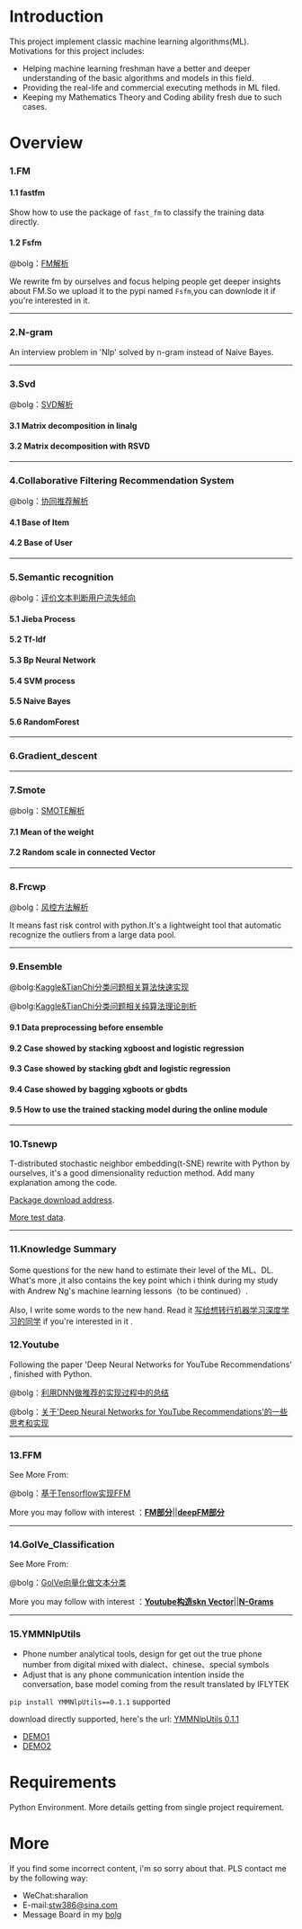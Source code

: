 # Introduction
This project implement classic machine learning algorithms(ML). Motivations for this project includes:
- Helping machine learning freshman have a better and deeper understanding of the basic algorithms and models in this field.
- Providing the real-life and commercial executing methods in ML filed.
- Keeping my Mathematics Theory and Coding ability fresh due to such cases. 

# Overview
### 1.FM
#### 1.1 fastfm
Show how to use the package of `fast_fm` to classify the training data directly.
#### 1.2 Fsfm
@bolg：[FM解析](http://shataowei.com/2017/12/04/FM理论解析及应用/)

We rewrite fm by ourselves and focus helping people get deeper insights about FM.So we upload it to the pypi named `Fsfm`,you can downlode it if you're interested in it.
****
### 2.N-gram
An interview problem in 'Nlp' solved by n-gram instead of Naive Bayes.
****
### 3.Svd
@bolg：[SVD解析](http://shataowei.com/2017/08/27/SVD及扩展的矩阵分解方法/)
#### 3.1 Matrix decomposition in linalg
#### 3.2 Matrix decomposition with RSVD 
****
### 4.Collaborative Filtering Recommendation System 
@bolg：[协同推荐解析](http://shataowei.com/2017/12/01/能够快速实现的协同推荐/)
#### 4.1 Base of Item
#### 4.2 Base of User
****
### 5.Semantic recognition
@bolg：[评价文本判断用户流失倾向](http://shataowei.com/2017/08/15/基于自然语言识别下的流失用户预警/)
#### 5.1 Jieba Process
#### 5.2 Tf-Idf
#### 5.3 Bp Neural Network
#### 5.4 SVM process
#### 5.5 Naive Bayes
#### 5.6 RandomForest
****
### 6.Gradient_descent
****
### 7.Smote
@bolg：[SMOTE解析](http://shataowei.com/2017/12/01/SMOTE算法/)
#### 7.1 Mean of the weight  
#### 7.2 Random scale in connected Vector
****
### 8.Frcwp
@bolg：[风控方法解析](http://shataowei.com/2017/12/09/风控用户识别方法/)

It means fast risk control with python.It's a lightweight tool that automatic recognize the outliers from a large data pool. 

****
### 9.Ensemble
@bolg:[Kaggle&TianChi分类问题相关算法快速实现
](http://shataowei.com/2017/12/28/Kaggle-TianChi分类问题相关算法快速实现/)

@bolg:[Kaggle&TianChi分类问题相关纯算法理论剖析
](http://www.shataowei.com/2017/12/28/Kaggle&TianChi分类问题相关纯算法理论剖析/)
#### 9.1 Data preprocessing before ensemble 
#### 9.2 Case showed by stacking xgboost and logistic regression
#### 9.3 Case showed by stacking gbdt and logistic regression
#### 9.4 Case showed by bagging xgboots or gbdts
#### 9.5 How to use the trained stacking model during the online module

****
### 10.Tsnewp
T-distributed stochastic neighbor embedding(t-SNE) rewrite with Python by ourselves, it's a good dimensionality reduction method.
Add many explanation among the code.

[Package download address](https://pypi.python.org/pypi?:action=display&name=Tsnewp&version=0.0.1).

[More test data](http://lvdmaaten.github.io/tsne/).

****
### 11.Knowledge Summary
Some questions for the new hand to estimate their level of the ML、DL.
What's more ,it also contains the key point which i think during my study with Andrew Ng's machine learning lessons（to be continued）.

Also, I write some words to the new hand. Read it [写给想转行机器学习深度学习的同学](http://shataowei.com/2018/03/18/写给想转行机器学习深度学习的同学/) if you're interested in it .

### 12.Youtube
Following the paper 'Deep Neural Networks for YouTube Recommendations' , finished with Python.

@bolg：[利用DNN做推荐的实现过程中的总结](https://zhuanlan.zhihu.com/p/38638747)

@bolg：[关于'Deep Neural Networks for YouTube Recommendations'的一些思考和实现](http://www.shataowei.com/2018/06/26/关于Deep-Neural-Networks-for-YouTube-Recommendations的一些思考和实现/)

****

### 13.FFM
See More From:

@bolg：[基于Tensorflow实现FFM](http://shataowei.com/2018/08/06/基于Tensorflow实现FFM/)

More you may follow with interest ：**[FM部分](https://github.com/sladesha/machine_learning/tree/master/FM)**||**[deepFM部分](https://github.com/sladesha/deep_learning/tree/master/DeepFM)**

****

### 14.GolVe_Classification
See More From:

@bolg：[GolVe向量化做文本分类](http://www.shataowei.com/2018/09/25/GloVe向量化做文本分类/)

More you may follow with interest ：**[Youtube构造skn Vector](http://www.shataowei.com/2018/06/26/关于Deep-Neural-Networks-for-YouTube-Recommendations的一些思考和实现/)**||**[N-Grams](https://github.com/sladesha/machine_learning/tree/master/n-gram)**

****

### 15.YMMNlpUtils
- Phone number analytical tools, design for get out the true phone number from digital mixed with dialect、chinese、special symbols
- Adjust that is any phone communication intention inside the conversation, base model coming from the result translated by IFLYTEK

`pip install YMMNlpUtils==0.1.1`  supported

download directly supported, here's the url: [YMMNlpUtils 0.1.1](https://pypi.org/project/YMMNlpUtils/0.1.1/)

- [DEMO1](http://www.shataowei.com/2019/05/13/中文语境下的手机号识别/)
- [DEMO2](http://www.shataowei.com/2019/06/25/语音转译后是否文本意图识别-YMMNlpUtils/)


# Requirements
Python Environment.
More details getting from single project requirement.

# More
If you find some incorrect content, i'm so sorry about that. PLS contact me by the following way:
- WeChat:sharalion
- E-mail:stw386@sina.com
- Message Board in my [bolg](http://shataowei.com)
